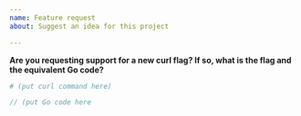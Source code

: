 ```yaml
---
name: Feature request
about: Suggest an idea for this project

---
```


**Are you requesting support for a new curl flag? If so, what is the flag and the equivalent Go code?**

```bash
# (put curl command here)
```

```go
// (put Go code here
```
